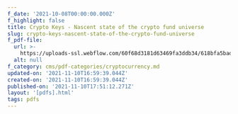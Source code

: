 ```yaml
---
f_date: '2021-10-08T00:00:00.000Z'
f_highlight: false
title: Crypto Keys - Nascent state of the crypto fund universe
slug: crypto-keys-nascent-state-of-the-crypto-fund-universe
f_pdf-file:
  url: >-
    https://uploads-ssl.webflow.com/60f68d3181d63469fa3ddb34/618bfa5bad5e57dfe70cef04_UBS%20-%20Nascent%20state%20of%20the%20crypto%20fund%20universe.pdf
  alt: null
f_category: cms/pdf-categories/cryptocurrency.md
updated-on: '2021-11-10T16:59:39.044Z'
created-on: '2021-11-10T16:59:39.044Z'
published-on: '2021-11-10T17:51:12.271Z'
layout: '[pdfs].html'
tags: pdfs
---
```



